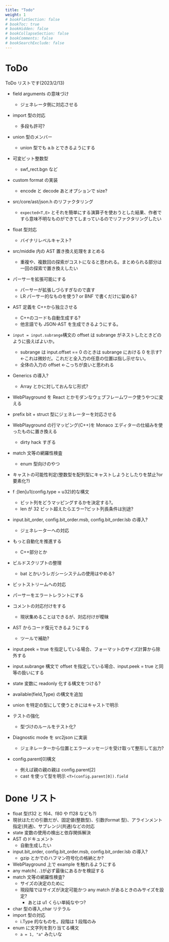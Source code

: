```yaml
---
title: "Todo"
weight: 1
# bookFlatSection: false
# bookToc: true
# bookHidden: false
# bookCollapseSection: false
# bookComments: false
# bookSearchExclude: false
---
```


# ToDo

ToDo リストです(2023/2/13)

- field arguments の意味づけ
  - ジェネレータ側に対応させる
- import 型の対応
  - 多段も許可?
- union 型のメンバー
  - union 型でも a.b とできるようにする
- 可変ビット整数型
  - swf_rect.bgn など
- custom format の実装
  - encode と decode あとオプションで size?
- src/core/ast/json.h のリファクタリング
  - `expected<T,E>` とそれを簡単にする演算子を使おうとした結果、作者ですら意味不明なものができてしまっているのでリファクタリングしたい
- float 型対応
  - バイナリレベルキャスト?
- src/middle 内の AST 置き換え処理をまとめる
  - 重複や、複数回の探索がコストになると思われる。まとめられる部分は一回の探索で置き換えしたい
- パーサーを拡張可能にする
  - パーサーが拡張しづらすぎなので直す
  - LR パーサー的なものを使う? or BNF で書くだけに留める?
- AST 定義を C++から独立させる

  - C++のコードも自動生成する?
  - 他言語でも JSON-AST を生成できるようにする。

- `input = input.subrange`構文の offset は subrange がネストしたときどのように扱えばよいか。
  - subrange は input.offset == 0 のときは subrange における 0 を示す? <-これは微妙だ。これだと全入力の任意の位置は指し示せない。
  - 全体の入力の offset <-こっちが良いと思われる
- Generics の導入?
  - Array とかに対しておんなじ形式?
- WebPlayground を React とかモダンなウェブフレームワーク使うやつに変える
- prefix bit + struct 型にジェネレーターを対応させる
- WebPlayground の行マッピング(C++)を Monaco エディターの仕組みを使ったものに置き換える
  - dirty hack すぎる
- match 文等の網羅性検査

  - enum 型向けのやつ

- キャストの可能性判定(整数型を配列型にキャストしようとしたりを禁止?or 要素化?)
- f :[len]u1(config.type = u32)的な構文

  - ビット列をどうマッピングするかを決定する?。
  - len が 32 ビット超えたらエラー?ビット列長条件は別途?

- input.bit_order, config.bit_order.msb, config.bit_order.lsb の導入?

  - ジェネレーターへの対応

- もっと自動化を推進する
  - C++部分とか
- ビルドスクリプトの整理
  - bat とかいうレガシーシステムの使用はやめる?
- ビットストリームへの対応
- パーサーをエラートレラントにする
- コメントの対応付けをする
  - 現状集めることはできるが、対応付けが曖昧
- AST からコード復元できるようにする

  - ツールで補助?

- input.peek = true を指定している場合、フォーマットのサイズ計算から除外する
- input.subrange 構文で offset を指定している場合、input.peek = true と同等の扱いにする
- state 変数に readonly 化する構文をつける?
- available(field,Type) の構文を追加
- union を特定の型にして使うときにはキャストで明示
- テストの強化
  - 型づけのルールをテスト化?
- Diagnostic mode を src2json に実装

  - ジェネレーターから位置とエラーメッセージを受け取って整形して出力?

- config.parent[0]構文
  - 例えば親の親の親は config.parent[2]
  - cast を使って型を明示 `<T>(config.parent[0]).field`

# Done リスト

- float 型(f32 と f64、f80 や f128 なども?)
- 現状はただの引数だが、固定値(整数型)、引数(format 型)、アラインメント指定(共通)、サブレンジ(共通)などの対応
- state 変数の使用の検出と依存関係解決
- AST のドキュメント
  - 自動生成したい
- input.bit_order, config.bit_order.msb, config.bit_order.lsb の導入?
  - gzip とかでのハフマン符号化の格納とか?
- WebPlayground 上で example を触れるようにする
- any match(`..`)が必ず最後にあるかを検証する
- match 文等の網羅性検査?
  - サイズの決定のために
  - 現段階ではサイズが決定可能かつ any match があるときのみサイズを設定?
    - あとは u1 くらい単純なやつ?
- char 型の導入,char リテラル
- import 型の対応
  - i.Type 的なものを。段階は 1 段階のみ
- enum に文字列を割り当てる構文
  - `a = 1, "a"` みたいな
